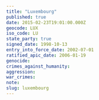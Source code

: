 ```yaml
---
title: "Luxembourg"
published: true
date: 2015-02-23T19:01:00.000Z
geocode: LUX
iso_code: LU
state_party: true
signed_date: 1998-10-13
entry_into_force_date: 2002-07-01
ratified_apic_date: 2006-01-19
genocide:
crimes_against_humanity:
aggression:
war_crimes:
note:
slug: luxembourg
---
```


